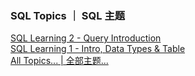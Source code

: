 ### SQL Topics ｜ SQL 主题

[SQL Learning 2 - Query Introduction](https://ultrafish.cn/2022/08/11/sql-learning-2/)  
[SQL Learning 1 - Intro, Data Types & Table](https://ultrafish.cn/2022/08/09/sql-learning-1/)  
[All Topics... | 全部主题...](https://ultrafish.cn/topics)